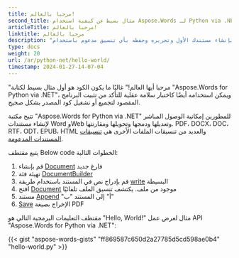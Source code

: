 ```yaml
---
title: مرحبا بالعالم!
second_title: مثال بسيط عن كيفية استخدام Aspose.Words لـ Python via .NET
articleTitle: مرحبا بالعالم!
linktitle: مرحبا بالعالم
description: "قم بإنشاء مستندك الأول وتحريره وحفظه بأي تنسيق مدعوم باستخدام Aspose.Words for Python via .NET لتجربة بساطته وقوته في Python."
type: docs
weight: 20
url: /ar/python-net/hello-world/
timestamp: 2024-01-27-14-07-04
---
```


"مرحبا أيها العالم!" غالبًا ما يكون الكود هو أول مثال بسيط لكتابة "Aspose.Words for Python via .NET"، ويمكن استخدامه أيضًا كاختبار سلامة عقلية للتأكد من تثبيت البرنامج المقصود لتجميع أو تشغيل كود المصدر بشكل صحيح.

تتيح مكتبة "Aspose.Words for Python via .NET" للمطورين إمكانية الوصول المباشر لإنشاء مستندات Word وWeb وتعديلها ودمجها وتحويلها ومقارنتها. PDF، DOCX، DOC، RTF، ODT، EPUB، HTML والعديد من تنسيقات الملفات الأخرى هي [تنسيقات المستندات المدعومة](/words/ar/python-net/supported-document-formats/).

يتبع مقتطف Below code الخطوات التالية:

1. قم بإنشاء [Document](https://reference.aspose.com/words/python-net/aspose.words/document/) فارغ جديد
1. تهيئة فئة [DocumentBuilder](https://reference.aspose.com/words/python-net/aspose.words/documentbuilder/)
1. قم بإدراج نص في المستند باستخدام طريقة [write](https://reference.aspose.com/words/python-net/aspose.words/documentbuilder/write/) البسيطة
1. افتح [Document](https://reference.aspose.com/words/python-net/aspose.words/document/) موجود من ملف. يكتشف تنسيق الملف تلقائيًا
1. مستند [Append](https://reference.aspose.com/words/python-net/aspose.words/document/append_document/) "أ" إلى المستند "ب"
1. [Save](https://reference.aspose.com/words/python-net/aspose.words/document/save/) الإخراج بصيغة PDF

مقتطف التعليمات البرمجية التالي هو "Hello, World!" مثال لعرض عمل API "Aspose.Words for Python via .NET":

{{< gist "aspose-words-gists" "ff869587c650d2a27785d5cd598ae0b4" "hello-world.py" >}}
